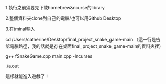 1.執行之前須要先下載homebrew&ncurse的library

2.整個資料夾clone到自己的電腦/也可以用Github Desktop

3.在tminal輸入

cd /Users/catherine/Desktop/final_project_snake_game-main （這一行是告訴電腦路徑，我的話就是存在桌面final_project_snake_game-main的資料夾裡）

g++ fSnakeGame.cpp main.cpp -lncurses

./a.out

這樣就能進入遊戲了！

